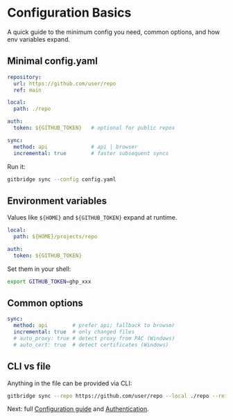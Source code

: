 # Configuration Basics

A quick guide to the minimum config you need, common options, and how env variables expand.

## Minimal config.yaml

```yaml
repository:
  url: https://github.com/user/repo
  ref: main

local:
  path: ./repo

auth:
  token: ${GITHUB_TOKEN}   # optional for public repos

sync:
  method: api              # api | browser
  incremental: true        # faster subsequent syncs
```

Run it:

```bash
gitbridge sync --config config.yaml
```

## Environment variables

Values like `${HOME}` and `${GITHUB_TOKEN}` expand at runtime.

```yaml
local:
  path: ${HOME}/projects/repo

auth:
  token: ${GITHUB_TOKEN}
```

Set them in your shell:

```bash
export GITHUB_TOKEN=ghp_xxx
```

## Common options

```yaml
sync:
  method: api        # prefer api; fallback to browser
  incremental: true  # only changed files
  # auto_proxy: true # detect proxy from PAC (Windows)
  # auto_cert: true  # detect certificates (Windows)
```

## CLI vs file

Anything in the file can be provided via CLI:

```bash
gitbridge sync --repo https://github.com/user/repo --local ./repo --ref main
```

Next: full [Configuration guide](../user-guide/configuration.md) and [Authentication](../user-guide/authentication.md).
